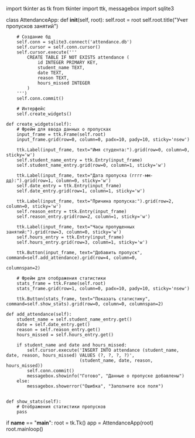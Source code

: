 import tkinter as tk
from tkinter import ttk, messagebox
import sqlite3


class AttendanceApp:
    def __init__(self, root): 
        self.root = root
        self.root.title("Учет пропусков занятий")
        
        # Создание бд
        self.conn = sqlite3.connect('attendance.db')
        self.cursor = self.conn.cursor()
        self.cursor.execute('''
            CREATE TABLE IF NOT EXISTS attendance (
                id INTEGER PRIMARY KEY,
                student_name TEXT,
                date TEXT,
                reason TEXT,
                hours_missed INTEGER
            )
        ''')
        self.conn.commit()

        # Интерфейс
        self.create_widgets()

    def create_widgets(self):
        # Фрейм для ввода данных о пропусках
        input_frame = ttk.Frame(self.root)
        input_frame.grid(row=0, column=0, padx=10, pady=10, sticky='nsew')

        ttk.Label(input_frame, text="Имя студента:").grid(row=0, column=0, sticky='w')
        self.student_name_entry = ttk.Entry(input_frame)
        self.student_name_entry.grid(row=0, column=1, sticky='w')

        ttk.Label(input_frame, text="Дата пропуска (гггг-мм-дд):").grid(row=1, column=0, sticky='w')
        self.date_entry = ttk.Entry(input_frame)
        self.date_entry.grid(row=1, column=1, sticky='w')

        ttk.Label(input_frame, text="Причина пропуска:").grid(row=2, column=0, sticky='w')
        self.reason_entry = ttk.Entry(input_frame)
        self.reason_entry.grid(row=2, column=1, sticky='w')

        ttk.Label(input_frame, text="Часы пропущенных занятий:").grid(row=3, column=0, sticky='w')
        self.hours_entry = ttk.Entry(input_frame)
        self.hours_entry.grid(row=3, column=1, sticky='w')

        ttk.Button(input_frame, text="Добавить пропуск", command=self.add_attendance).grid(row=4, column=0,
                                                                                           columnspan=2)

        # Фрейм для отображения статистики
        stats_frame = ttk.Frame(self.root)
        stats_frame.grid(row=1, column=0, padx=10, pady=10, sticky='nsew')

        ttk.Button(stats_frame, text="Показать статистику", command=self.show_stats).grid(row=0, column=0, columnspan=2)

    def add_attendance(self):
        student_name = self.student_name_entry.get()
        date = self.date_entry.get()
        reason = self.reason_entry.get()
        hours_missed = self.hours_entry.get()

        if student_name and date and hours_missed:
            self.cursor.execute('INSERT INTO attendance (student_name, date, reason, hours_missed) VALUES (?, ?, ?, ?)',
                                (student_name, date, reason, hours_missed))
            self.conn.commit()
            messagebox.showinfo("Готово", "Данные о пропуске добавлены")
        else:
            messagebox.showerror("Ошибка", "Заполните все поля")


    def show_stats(self):
        # Отображения статистики пропусков
        pass



if __name__ == "__main__":
    root = tk.Tk()
    app = AttendanceApp(root)
    root.mainloop()
